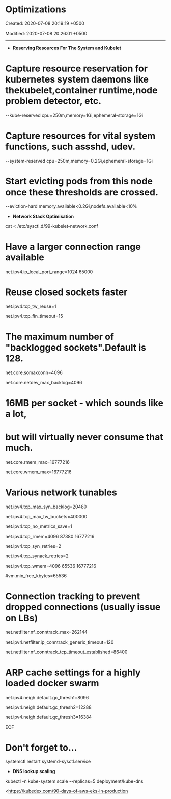 # Optimizations

Created: 2020-07-08 20:19:19 +0500

Modified: 2020-07-08 20:26:01 +0500

---
-   **Reserving Resources For The System and Kubelet**

# Capture resource reservation for kubernetes system daemons like thekubelet,container runtime,node problem detector, etc.

--kube-reserved cpu=250m,memory=1Gi,ephemeral-storage=1Gi

# Capture resources for vital system functions, such assshd, udev.

--system-reserved cpu=250m,memory=0.2Gi,ephemeral-storage=1Gi

# Start evicting pods from this node once these thresholds are crossed.

--eviction-hard memory.available<0.2Gi,nodefs.available<10%


-   **Network Stack Optimisation**

cat <<EOF > /etc/sysctl.d/99-kubelet-network.conf

# Have a larger connection range available

net.ipv4.ip_local_port_range=1024 65000



# Reuse closed sockets faster

net.ipv4.tcp_tw_reuse=1

net.ipv4.tcp_fin_timeout=15



# The maximum number of "backlogged sockets".Default is 128.

net.core.somaxconn=4096

net.core.netdev_max_backlog=4096



# 16MB per socket - which sounds like a lot,

# but will virtually never consume that much.

net.core.rmem_max=16777216

net.core.wmem_max=16777216



# Various network tunables

net.ipv4.tcp_max_syn_backlog=20480

net.ipv4.tcp_max_tw_buckets=400000

net.ipv4.tcp_no_metrics_save=1

net.ipv4.tcp_rmem=4096 87380 16777216

net.ipv4.tcp_syn_retries=2

net.ipv4.tcp_synack_retries=2

net.ipv4.tcp_wmem=4096 65536 16777216

#vm.min_free_kbytes=65536



# Connection tracking to prevent dropped connections (usually issue on LBs)

net.netfilter.nf_conntrack_max=262144

net.ipv4.netfilter.ip_conntrack_generic_timeout=120

net.netfilter.nf_conntrack_tcp_timeout_established=86400



# ARP cache settings for a highly loaded docker swarm

net.ipv4.neigh.default.gc_thresh1=8096

net.ipv4.neigh.default.gc_thresh2=12288

net.ipv4.neigh.default.gc_thresh3=16384

EOF



# Don't forget to...

systemctl restart systemd-sysctl.service


-   **DNS lookup scaling**

kubectl -n kube-system scale --replicas=5 deployment/kube-dns



<https://kubedex.com/90-days-of-aws-eks-in-production
